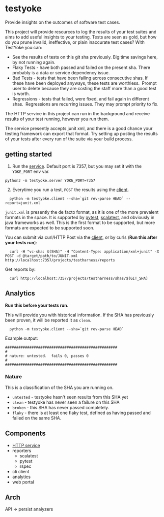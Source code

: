 # testyoke

Provide insights on the outcomes of software test cases.

This project will provide resources to log the results of your test suites and aims
to add useful insights to your testing. Tests are seen as gold, but how do you prune
invalid, ineffective, or plain inaccurate test cases? With TestYoke you can:

* See the results of tests on this git sha previously. Big time savings here, by not running again.
* Flaky Tests - have both passed and failed on the present sha. There probably is a data or service dependency issue.
* Bad Tests - tests that have been failing across consecutive shas.  If these have been deployed anyways, these tests are worthless.  Prompt user to delete because they are costing the staff more than a good test is worth.
* Regressions - tests that failed, were fixed, and fail again in different shas.  Regressions are recurring issues. They may prompt priority to fix.

The HTTP service in this project can run in the background and receive results of 
your test running, however you run them.

The service presently accepts junit xml, and there is a good chance your testing framework 
can export that format.  Try setting up posting the results of your tests after every run
of the suite via your build process.


## getting started

1. Run the [service](./SERVER.md). Default port is 7357, but you may set it with the `YOKE_PORT` env var.

```
python3 -m testyoke.server YOKE_PORT=7357
```

2. Everytime you run a test, `POST` the results using the [client](./CLIENT.md).


```
  python -m testyoke.client --sha=`git rev-parse HEAD` --report=junit.xml
```

`junit.xml` is presently the de facto format, as it is one of the more prevalent formats 
in the space. It is supported by [pytest](https://docs.pytest.org/en/latest/), [scalatest](), 
and obviously in java frameworks as well.  This is the first format to be supported, but 
more formats are expected to be supported soon.

You can submit via curl/HTTP Post via the [client](./CLIENT.md), or by curls (**Run this after your tests run**):

```
  curl -H "vc-sha: $(SHA)" -H "Content-Type: application/xml+junit" -X POST -d @target/path/to/JUNIT.xml http://localhost:7357/projects/testharness/reports
```

Get reports by:

```
  curl http://localhost:7357/projects/testharness/shas/$(GIT_SHA)
```

## Analytics

**Run this before your tests run.**

This will provide you with historical information. If the SHA has previously been proven, it will be reported it as `clean`.

```
  python -m testyoke.client --sha=`git rev-parse HEAD`
```

Example output:

```
###################################################
#
# nature: untested.  fails 0, passes 0
#
###################################################
```

### Nature

This is a classification of the SHA you are running on.

* `untested` - testyoke hasn't seen results from this SHA yet
* `clean` - testyoke has never seen a failure on this SHA
* `broken` - this SHA has never passed completely.
* `flaky` - there is at least one flaky test, defined as having passed and failed on the same SHA.

## Components

- [HTTP service](./SERVER.md)
- reporters
  - scalatest
  - pytest
  - rspec
- cli client
- analytics
- web portal

## Arch

API -> persist
       analyzers
